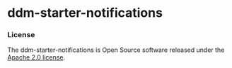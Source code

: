 # ddm-starter-notifications

### License

The ddm-starter-notifications is Open Source software released under
the [Apache 2.0 license](https://www.apache.org/licenses/LICENSE-2.0).